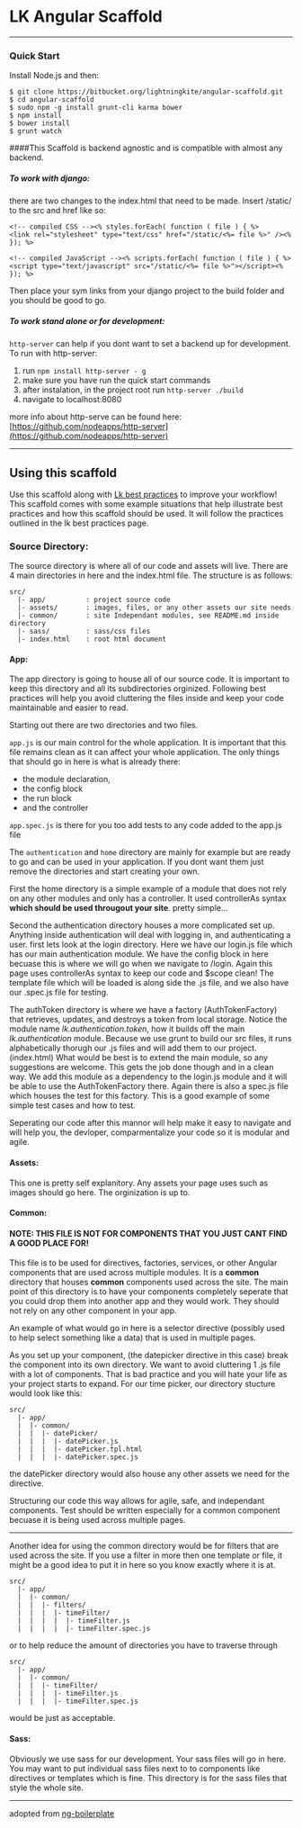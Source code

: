 # LK Angular Scaffold

***

### Quick Start

Install Node.js and then:

	$ git clone https://bitbucket.org/lightningkite/angular-scaffold.git
	$ cd angular-scaffold
	$ sudo npm -g install grunt-cli karma bower
	$ npm install
	$ bower install
	$ grunt watch
	

####This Scaffold is backend agnostic and is compatible with almost any backend. 

##### To work with django:

there are two changes to the index.html that need to be made. Insert /static/ to the src and href like so:

	<!-- compiled CSS --><% styles.forEach( function ( file ) { %>
    <link rel="stylesheet" type="text/css" href="/static/<%= file %>" /><% }); %>

    <!-- compiled JavaScript --><% scripts.forEach( function ( file ) { %>
    <script type="text/javascript" src="/static/<%= file %>"></script><% }); %>
    
Then place your sym links from your django project to the build folder and you should be good to go.
    
##### To work stand alone or for development:

`http-server` can help if you dont want to set a backend up for development. To run with http-server:

1. run `npm install http-server - g`
2. make sure you have run the quick start commands
3. after instalation, in the project root run `http-server ./build`
4. navigate to localhost:8080

more info about http-serve can be found here: [https://github.com/nodeapps/http-server](https://github.com/nodeapps/http-server)

-----

## Using this scaffold

Use this scaffold along with [Lk best practices](http://lightningkite.github.io/styles/) to improve your workflow! This scaffold comes with some example situations that help illustrate best practices and how this scaffold should be used. It will follow the practices outlined in the lk best practices page.

### Source Directory:

The source directory is where all of our code and assets will live. There are 4 main directories in here and the index.html file. The structure is as follows: 

```
src/
  |- app/          : project source code
  |- assets/       : images, files, or any other assets our site needs
  |- common/       : site Independant modules, see README.md inside directory
  |- sass/         : sass/css files
  |- index.html    : root html document
```

#### App:

The app directory is going to house all of our source code. It is important to keep this directory and all its subdirectories orginized. Following best practices will help you avoid cluttering the files inside and keep your code maintainable and easier to read.

Starting out there are two directories and two files. 

`app.js` is our main control for the whole application. It is important that this file remains clean as it can affect your whole application. The only things that should go in here is what is already there:

- the module declaration, 
- the config block
- the run block
- and the controller

`app.spec.js` is there for you too add tests to any code added to the app.js file

The `authentication` and `home` directory are mainly for example but are ready to go and can be used in your application. If you dont want them just remove the directories and start creating your own.

First the home directory is a simple example of a module that does not rely on any other modules and only has a controller. It used controllerAs syntax **which should be used througout your site**. pretty simple...

Second the authentication directory houses a more complicated set up. Anything inside authentication will deal with logging in, and authenticating a user. first lets look at the login directory. Here we have our login.js file which has our main authentication module. We have the config block in here becuase this is where we will go when we navigate to /login. Again this page uses controllerAs syntax to keep our code and $scope clean! The template file which will be loaded is along side the .js file, and we also have our .spec.js file for testing.

The authToken directory is where we have a factory (AuthTokenFactory) that retrieves, updates, and destroys a token from local storage. Notice the module name *lk.authentication.token*, how it builds off the main *lk.authentication* module. Because we use grunt to build our src files, it runs alphabetically thorugh our .js files and will add them to our project. (index.html) What would be best is to extend the main module, so any suggestions are welcome. This gets the job done though and in a clean way. We add this module as a dependency to the login.js module and it will be able to use the AuthTokenFactory there. Again there is also a spec.js file which houses the test for this factory. This is a good example of some simple test cases and how to test. 

Seperating our code after this mannor will help make it easy to navigate and will help you, the devloper, comparmentalize your code so it is modular and agile. 

#### Assets:

This one is pretty self explanitory. Any assets your page uses such as images should go here.  The orginization is up to.

#### Common:

#### NOTE: THIS FILE IS NOT FOR COMPONENTS THAT YOU JUST CANT FIND A GOOD PLACE FOR! 

This file is to be used for directives, factories, services, or other Angular components that are used across multiple modules. It is a **common** directory that houses **common** components used across the site. The main point of this directory is to have your components completely seperate that you could drop them into another app and they would work. They should not rely on any other component in your app.  

An example of what would go in here is a selector directive (possibly used to help select something like a data) that is used in multiple pages.  

As you set up your component, (the datepicker directive in this case) break the component into its own directory. We want to avoid cluttering 1 .js file with a lot of components. That is bad practice and you will hate your life as your project starts to expand. For our time picker, our directory stucture would look like this:

```
src/
  |- app/
  |  |- common/
  |  |  |- datePicker/
  |  |  |  |- datePicker.js
  |  |  |  |- datePicker.tpl.html
  |  |  |  |- datePicker.spec.js
```

the datePicker directory would also house any other assets we need for the directive. 

Structuring our code this way allows for agile, safe, and independant components. Test should be written especially for a common component becuase it is being used across multiple pages.

----

Another idea for using the common directory would be for filters that are used across the site. If you use a filter in more then one template or file, it might be a good idea to put it in here so you know exactly where it is at. 

```
src/
  |- app/
  |  |- common/
  |  |  |- filters/
  |  |  |  |- timeFilter/
  |  |  |  |  |- timeFilter.js
  |  |  |  |  |- timeFilter.spec.js
```

or to help reduce the amount of directories you have to traverse through

```
src/
  |- app/
  |  |- common/
  |  |  |- timeFilter/
  |  |  |  |- timeFilter.js
  |  |  |  |- timeFilter.spec.js
```

would be just as acceptable. 


#### Sass:

Obviously we use sass for our development. Your sass files will go in here. You may want to put individual sass files next to to components like directives or templates which is fine. This directory is for the sass files that style the whole site. 



-----

adopted from [ng-boilerplate](http://joshdmiller.github.io/ng-boilerplate/#/home)